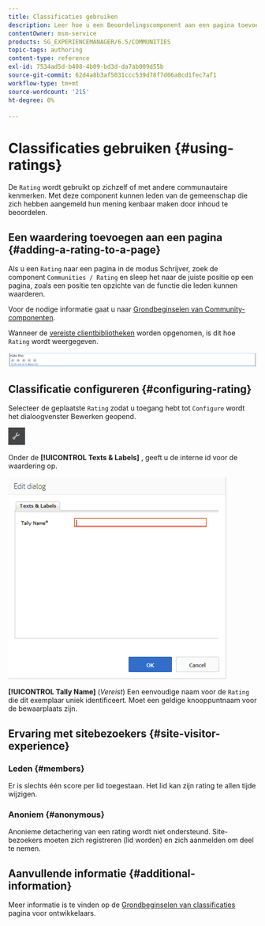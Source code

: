```yaml
---
title: Classificaties gebruiken
description: Leer hoe u een Beoordelingscomponent aan een pagina toevoegt waarmee leden van de gemeenschap die zich hebben aangemeld hun mening kunnen uiten door inhoud te beoordelen.
contentOwner: msm-service
products: SG_EXPERIENCEMANAGER/6.5/COMMUNITIES
topic-tags: authoring
content-type: reference
exl-id: 7534ad5d-b408-4b09-bd3d-da7ab009d55b
source-git-commit: 62d4a8b3af5031ccc539d78f7d06a8cd1fec7af1
workflow-type: tm+mt
source-wordcount: '215'
ht-degree: 0%

---
```


# Classificaties gebruiken {#using-ratings}

De `Rating` wordt gebruikt op zichzelf of met andere communautaire kenmerken. Met deze component kunnen leden van de gemeenschap die zich hebben aangemeld hun mening kenbaar maken door inhoud te beoordelen.

## Een waardering toevoegen aan een pagina {#adding-a-rating-to-a-page}

Als u een `Rating` naar een pagina in de modus Schrijver, zoek de component `Communities / Rating` en sleep het naar de juiste positie op een pagina, zoals een positie ten opzichte van de functie die leden kunnen waarderen.

Voor de nodige informatie gaat u naar [Grondbeginselen van Community-componenten](basics.md).

Wanneer de [vereiste clientbibliotheken](rating-basics.md#essentials-for-client-side) worden opgenomen, is dit hoe `Rating` wordt weergegeven.

![beoordeling](assets/rating.png)

## Classificatie configureren {#configuring-rating}

Selecteer de geplaatste `Rating` zodat u toegang hebt tot `Configure` wordt het dialoogvenster Bewerken geopend.

![configure-new](assets/configure-new.png)

Onder de **[!UICONTROL Texts & Labels]** , geeft u de interne id voor de waardering op.

![tallyname](assets/tallyname.png)

**[!UICONTROL Tally Name]**
(*Vereist*) Een eenvoudige naam voor de `Rating` die dit exemplaar uniek identificeert. Moet een geldige knooppuntnaam voor de bewaarplaats zijn.

## Ervaring met sitebezoekers {#site-visitor-experience}

### Leden {#members}

Er is slechts één score per lid toegestaan. Het lid kan zijn rating te allen tijde wijzigen.

### Anoniem {#anonymous}

Anonieme detachering van een rating wordt niet ondersteund. Site-bezoekers moeten zich registreren (lid worden) en zich aanmelden om deel te nemen.

## Aanvullende informatie {#additional-information}

Meer informatie is te vinden op de [Grondbeginselen van classificaties](rating-basics.md) pagina voor ontwikkelaars.

